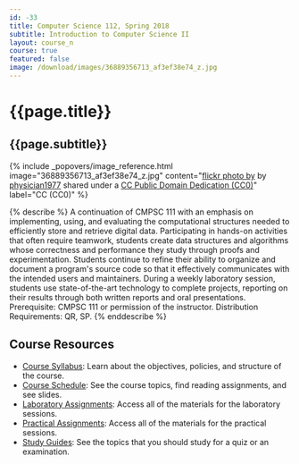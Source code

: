 ```yaml
---
id: -33
title: Computer Science 112, Spring 2018
subtitle: Introduction to Computer Science II
layout: course_n
course: true
featured: false
image: /download/images/36889356713_af3ef38e74_z.jpg
---
```


# {{page.title}}
## {{page.subtitle}}

<!-- Include header image -->
{% include _popovers/image_reference.html image="36889356713_af3ef38e74_z.jpg" content="<a title='L1004446' href='https://flickr.com/photos/101438866@N04/36889356713'>flickr photo by</a> by <a href='https://flickr.com/people/101438866@N04'>physician1977</a> shared under a <a href='https://creativecommons.org/publicdomain/zero/1.0/'>CC Public Domain Dedication (CC0)</a>" label="CC (CC0)" %}

{% describe %}
A continuation of CMPSC 111 with an emphasis on implementing, using, and
evaluating the computational structures needed to efficiently store and
retrieve digital data. Participating in hands-on activities that often require
teamwork, students create data structures and algorithms whose correctness and
performance they study through proofs and experimentation. Students continue to
refine their ability to organize and document a program's source code so that it
effectively communicates with the intended users and maintainers. During a
weekly laboratory session, students use state-of-the-art technology to complete
projects, reporting on their results through both written reports and oral
presentations. Prerequisite: CMPSC 111 or permission of the instructor.
Distribution Requirements: QR, SP.
{% enddescribe %}

## Course Resources

<ul class="fa-ul">

<li><i class="fa-li fa fa-arrow-right"></i><a href="https://github.com/Allegheny-Computer-Science-112-S2018/cs112-S2018-syllabus/releases/download/cs112S2018_syllabus-1.0.0/cs112S2018_syllabus.pdf"
class="major">Course Syllabus</a>: Learn about the objectives, policies, and structure of the course.

<li><i class="fa-li fa fa-arrow-right"></i><a href="{{site.baseurl}}teaching/cs112S2018/schedule/"
class="major">Course Schedule</a>: See the course topics, find reading assignments, and see slides.

<li><i class="fa-li fa fa-arrow-right"></i><a href="{{site.baseurl}}teaching/cs112S2018/laboratories/"
class="major">Laboratory Assignments</a>: Access all of the materials for the laboratory sessions.

<li><i class="fa-li fa fa-arrow-right"></i><a href="{{site.baseurl}}teaching/cs112S2018/practicals/"
class="major">Practical Assignments</a>: Access all of the materials for the practical sessions.

<li><i class="fa-li fa fa-arrow-right"></i><a href="{{site.baseurl}}teaching/cs112S2018/studyguides/"
class="major">Study Guides</a>: See the topics that you should study for a quiz or an examination.

</ul>
